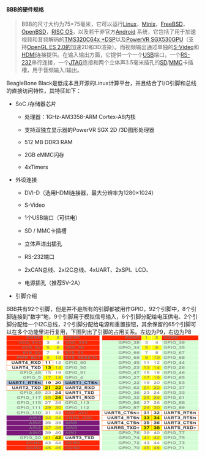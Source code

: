 #### BBB的硬件规格

> BBB的尺寸大约为75×75毫米，它可以运行[Linux](https://en.wikipedia.org/wiki/Linux)，[Minix](https://en.wikipedia.org/wiki/Minix)，[FreeBSD](https://en.wikipedia.org/wiki/FreeBSD)，[OpenBSD](https://en.wikipedia.org/wiki/OpenBSD)，[RISC OS](https://en.wikipedia.org/wiki/RISC_OS)，以及若干非官方[Android](https://en.wikipedia.org/wiki/Android_%28operating_system%29) 系统，它包括了用于加速视频和音频解码的[TMS320C64x +](https://en.wikipedia.org/wiki/Texas_Instruments_TMS320)[DSP](https://en.wikipedia.org/wiki/Digital_signal_processor)以及[PowerVR SGX530](https://en.wikipedia.org/wiki/PowerVR#Series_5)[GPU](https://en.wikipedia.org/wiki/Graphics_processing_unit)（支持[OpenGL ES 2.0的](https://en.wikipedia.org/wiki/OpenGL_ES)加速2D和3D渲染）。而视频输出通过单独的[S-Video](https://en.wikipedia.org/wiki/S-Video)和[HDMI](https://en.wikipedia.org/wiki/HDMI)连接提供。在输入输出方面，它提供一个一个[USB](https://en.wikipedia.org/wiki/USB_On-The-Go)端口，一个[RS-232](https://en.wikipedia.org/wiki/RS-232)串行连接，一个[JTAG](https://en.wikipedia.org/wiki/Joint_Test_Action_Group)连接和两个立体声3.5毫米插孔的[SD](https://en.wikipedia.org/wiki/Secure_Digital)/[MMC](https://en.wikipedia.org/wiki/MultiMediaCard)卡插槽，用于音频输入/输出。

BeagleBone Black是低成本且开源的Linux计算平台，并且结合了I/O引脚和总线的直接访问特性，其特征如下：

* SoC /存储器芯片

  * 处理器：1GHz-AM3358-ARM Cortex-A8内核

  * 支持双独立显示器的PowerVR SGX 2D /3D图形处理器

  * 512 MB DDR3 RAM

  * 2GB eMMC闪存

  * 4xTimers

* 外设连接

  * DVI-D（选用HDMI连接器，最大分辨率为1280×1024）

  * S-Video

  * 1个USB端口（可供电）

  * SD / MMC卡插槽

  * 立体声进出插孔

  * RS-232端口

  * 2xCAN总线、2xI2C总线、4xUART、2xSPI、LCD、

  * 电源插孔（推荐5V-2A）

* 引脚介绍

BBB共有92个引脚，但是并不是所有的引脚都被用作GPIO，92个引脚中，8个引脚连接到“数字”地，9个引脚用于模拟信号输入，6个引脚分配给电压供电、2个引脚分配给一个I2C总线，2个引脚分配给电源和重置按钮，其余保留的65个引脚可以在多个功能里进行复用，下图列出了引脚的占用关系。左边为P9，右边为P8![](/assets/GPIO.png)

